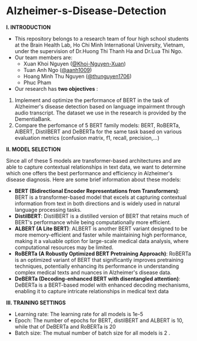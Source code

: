 # Alzheimer-s-Disease-Detection
**I. INTRODUCTION**
- This repository belongs to a research team of four high school students at the Brain Health Lab, Ho Chi Minh International University, Vietnam, under the supervision of Dr.Huong Thi Thanh Ha and Dr.Lua Thi Ngo.
- Our team members are:
  - Xuan Khoi Nguyen ([@Khoi-Nguyen-Xuan](https://github.com/Khoi-Nguyen-Xuan))
  - Tuan Anh Ngo ([@aanh1009](https://github.com/aanh1009))
  - Hoang Minh Thu Nguyen ([@thunguyen1706](https://github.com/thunguyen1706))
  - Phuc Pham
- Our research has **two objectives** :
1. Implement and optimize the performance of BERT in the task of Alzheimer's disease detection based on language impairment through audio transcript. The dataset we use in the research is provided by the DementiaBank.
2. Compare the perfomance of 5 BERT family models: BERT, RoBERTa, AlBERT, DistilBERT and DeBERTa for the same task based on various evaluation metrics (confusion matrix, f1, recall, precision,...)

**II. MODEL SELECTION** 

Since all of these 5 models are transformer-based architectures and are able to capture contextual relationships in text data, we want to determine which one offers the best performance and efficiency in Alzheimer's disease diagnosis. Here are some brief information about these models: 
- **BERT (Bidirectional Encoder Representations from Transformers)**: BERT is a transformer-based model that excels at capturing contextual information from text in both directions and is widely used in natural language processing tasks.
- **DistilBERT**: DistilBERT is a distilled version of BERT that retains much of BERT's performance while being computationally more efficient. 
- **ALBERT (A Lite BERT)**: ALBERT is another BERT variant designed to be more memory-efficient and faster while maintaining high performance, making it a valuable option for large-scale medical data analysis, where computational resources may be limited.
- **RoBERTa (A Robustly Optimized BERT Pretraining Approach)**: RoBERTa is an optimized variant of BERT that significantly improves pretraining techniques, potentially enhancing its performance in understanding complex medical texts and nuances in Alzheimer's disease data.
- **DeBERTa (Decoding-enhanced BERT with disentangled attention)**: DeBERTa is a BERT-based model with enhanced decoding mechanisms, enabling it to capture intricate relationships in medical text data

**III. TRAINING SETTINGS** 
- Learning rate: The learning rate for all models is 1e-5
- Epoch: The number of epochs for BERT, distilBERT and ALBERT is 10, while that of DeBERTa and RoBERTa is 20
- Batch size: The mutual number of batch size for all models is 2
. 

